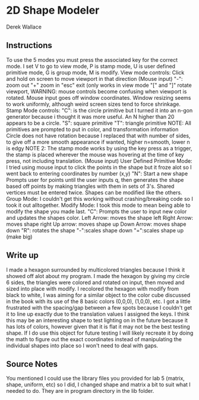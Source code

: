 # 2D Shape Modeler
Derek Wallace

## Instructions
To use the 5 modes you must press the associated key for the correct mode. 
I set V to go to view mode, P is stamp mode, U is user defined primitive mode, 
G is group mode, M is modify.
View mode controls:
	Click and hold on screen to move viewport in that direction (Mouse input)
	"-": zoom out
	"+" zoom in
	"esc" exit (only works in view mode
	"[" and "]" rotate viewport, WARNING: mouse controls become confusing when viewport is
		rotated. Mouse input goes off window coordinates.
	Window resizing seems to work uniformly, although weird screen sizes tend to force shrinkage.
Stamp Mode controls:
	"C": is the circle primitive but I turned it into an n-gon generator because i thought
		it was more useful. An N higher than 20 appears to be a circle.
	"S": square primitive
	"T": triangle primitive
	NOTE: All primitives are prompted to put in color, and transformation information
		Circle does not have rotation because I replaced that with number of sides, to give
		off a more smooth appearance if wanted, higher n=smooth, lower n is edgy
	NOTE 2: The stamp mode works by using the key press as a trigger, the stamp is placed
		wherever the mouse was hovering at the time of key press, not including translation. (Mouse input)
User Defined Primitive Mode:
	I tried using mouse input to click the points in the shape but it froze alot
		so I went back to entering coordinates by number (x,y)
	"N": Start a new shape
		Prompts user for points until the user inputs q, then generates the shape based
		off points by making triangles with them in sets of 3's. Shared vertices must be 
		entered twice. Shapes can be modified like the others. 
Group Mode: 
	I couldn't get this working without crashing/breaking code so I took it out alltogether.
Modify Mode:
	I took this mode to mean being able to modify the shape you made last.
	"C": Prompts the user to input new color and updates the shapes color.
	Left Arrow: moves the shape left
	Right Arrow: moves shape right
	Up arrow: moves shape up
	Down Arrow: moves shape down
	"R": rotates the shape
	"-":scales shape down
	"=":scales shape up (make big)
	
## Write up
 I made a hexagon surrounded by multicolored triangles because I think it showed off alot 
 about my program. I made the hexagon by giving my circle 6 sides, the triangles were colored and
 rotated on input, then moved and sized into place with modify. I recolored the hexagon with modify
 from black to white, I was aiming for a similar object to the color cube discussed in the book with its use of the 8 basic colors (0,0,0), (1,0,0), etc.
 I got a little frustrated with the spacing/gap between a few spots because I couldn't get it to line up exactly due
 to the translation values I assigned the keys. I think this may be an interesting shape to test lighting on 
 in the future because it has lots of colors, however given that it is flat it may not be the best testing shape.
 If I do use this object for future testing I will likely recreate it by doing the math to figure out the exact coordinates
 instead of manipulating the individual shapes into place so I won't need to deal with gaps.

## Source Notes
You mentioned I could use the library files you provided for lab 5 (matrix, shape, uniform, etc) so I did, I changed shape and matrix a bit
to suit what I needed to do. They are in program directory in the lib folder.
